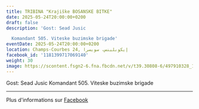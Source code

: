 ```yaml
---
title: TRIBINA "Krajiške BOSANSKE BITKE"
date: 2025-05-24T20:00:00+0200
draft: false
description: 'Gost: Sead Jusic

  Komandant 505. Viteske buzimske brigade'
eventDate: 2025-05-24T20:00:00+0200
location: Champs-Courbes 24, ‏إيكوبلينس‏، ‏سويسرا‏
facebook_id: '1181399717069140'
weight: 30
image: https://scontent.fsgn2-6.fna.fbcdn.net/v/t39.30808-6/497910328_1007825038144762_7375653666811415510_n.jpg?_nc_cat=110&ccb=1-7&_nc_sid=9e60e4&_nc_ohc=CyTwrpeQKG8Q7kNvwFtcOQA&_nc_oc=AdncUUNJ1Qnqk32eDs6fNsfvxOxrP6QLyJ3CJ8M947-AlGE43iOS5vZWB0taXfEDAP4&_nc_zt=23&_nc_ht=scontent.fsgn2-6.fna&edm=ABTKTjYEAAAA&_nc_gid=kjbubrAl9UbaR-dSjER6sA&_nc_tpa=Q5bMBQHxOe9s3RCptlV5GhNpU5GO37uLDbyVwFh-EzzK_YCqxueObqFvIm4ty0OEpWlsVhO3bOGnB06yYw&oh=00_AffV-n7117xNTA9YCk_OTYqTE3pCHAQkmWSvUqIRe-ATFQ&oe=6901FD2F
---
```


Gost: Sead Jusic
Komandant 505. Viteske buzimske brigade

---

Plus d'informations sur [Facebook](https://facebook.com/events/1181399717069140)
